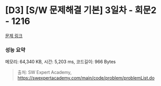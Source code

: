 # [D3] [S/W 문제해결 기본] 3일차 - 회문2 - 1216 

[문제 링크](https://swexpertacademy.com/main/code/problem/problemDetail.do?contestProbId=AV14Rq5aABUCFAYi) 

### 성능 요약

메모리: 64,340 KB, 시간: 5,203 ms, 코드길이: 966 Bytes



> 출처: SW Expert Academy, https://swexpertacademy.com/main/code/problem/problemList.do